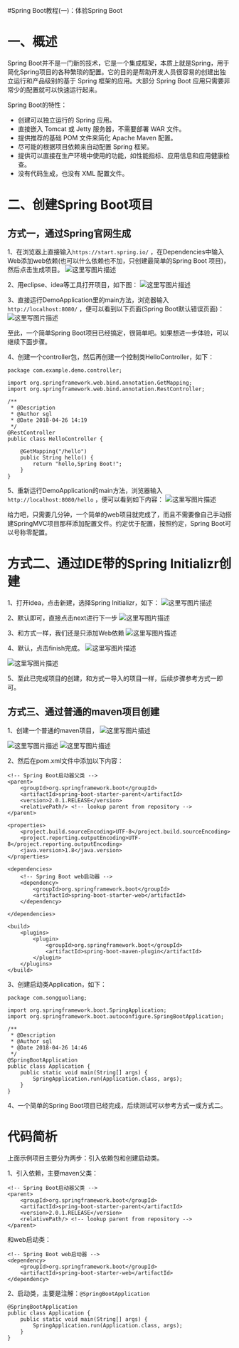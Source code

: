 #Spring Boot教程(一)：体验Spring Boot




# 一、概述

Spring Boot并不是一门新的技术，它是一个集成框架，本质上就是Spring，用于简化Spring项目的各种繁琐的配置。它的目的是帮助开发人员很容易的创建出独立运行和产品级别的基于 Spring 框架的应用。大部分 Spring Boot 应用只需要非常少的配置就可以快速运行起来。

Spring Boot的特性：

- 创建可以独立运行的 Spring 应用。
- 直接嵌入 Tomcat 或 Jetty 服务器，不需要部署 WAR 文件。
- 提供推荐的基础 POM 文件来简化 Apache Maven 配置。
- 尽可能的根据项目依赖来自动配置 Spring 框架。
- 提供可以直接在生产环境中使用的功能，如性能指标、应用信息和应用健康检查。
- 没有代码生成，也没有 XML 配置文件。

# 二、创建Spring Boot项目

## 方式一，通过Spring官网生成
1、在浏览器上直接输入`https://start.spring.io/` ，在Dependencies中输入Web添加web依赖(也可以什么依赖也不加，只创建最简单的Spring Boot 项目)，然后点击生成项目。
![这里写图片描述](images/0001.png)

2、用eclipse、idea等工具打开项目，如下图：
![这里写图片描述](images/0002.png)

3、直接运行DemoApplication里的main方法，浏览器输入`http://localhost:8080/` ，便可以看到以下页面(Spring Boot默认错误页面)：
![这里写图片描述](images/0003.png)

至此，一个简单Spring Boot项目已经搞定，很简单吧。如果想进一步体验，可以继续下面步骤。

4、创建一个controller包，然后再创建一个控制类HelloController，如下：
```
package com.example.demo.controller;

import org.springframework.web.bind.annotation.GetMapping;
import org.springframework.web.bind.annotation.RestController;

/**
 * @Description
 * @Author sgl
 * @Date 2018-04-26 14:19
 */
@RestController
public class HelloController {

    @GetMapping("/hello")
    public String hello() {
        return "hello,Spring Boot!";
    }
}

```

5、重新运行DemoApplication的main方法，浏览器输入`http://localhost:8080/hello` ，便可以看到如下内容：
![这里写图片描述](images/0004.png)

给力吧，只需要几分钟，一个简单的web项目就完成了，而且不需要像自己手动搭建SpringMVC项目那样添加配置文件。约定优于配置，按照约定，Spring Boot可以号称零配置。

# 方式二、通过IDE带的Spring Initializr创建

1、打开idea，点击新建，选择Spring Initializr，如下：
![这里写图片描述](images/0005.png)

2、默认即可，直接点击next进行下一步
![这里写图片描述](images/0006.png)

3、和方式一样，我们还是只添加Web依赖
![这里写图片描述](images/0007.png)

4、默认，点击finish完成。
![这里写图片描述](images/0008.png)

![这里写图片描述](images/0009.png)

5、至此已完成项目的创建，和方式一导入的项目一样，后续步骤参考方式一即可。


## 方式三、通过普通的maven项目创建

1、创建一个普通的maven项目，
![这里写图片描述](images/0010.png)

![这里写图片描述](images/0011.png)
![这里写图片描述](images/0012.png)

2、然后在pom.xml文件中添加以下内容：
```
<!-- Spring Boot启动器父类 -->
<parent>
    <groupId>org.springframework.boot</groupId>
    <artifactId>spring-boot-starter-parent</artifactId>
    <version>2.0.1.RELEASE</version>
    <relativePath/> <!-- lookup parent from repository -->
</parent>

<properties>
    <project.build.sourceEncoding>UTF-8</project.build.sourceEncoding>
    <project.reporting.outputEncoding>UTF-8</project.reporting.outputEncoding>
    <java.version>1.8</java.version>
</properties>

<dependencies>
    <!-- Spring Boot web启动器 -->
    <dependency>
        <groupId>org.springframework.boot</groupId>
        <artifactId>spring-boot-starter-web</artifactId>
    </dependency>

</dependencies>

<build>
    <plugins>
        <plugin>
            <groupId>org.springframework.boot</groupId>
            <artifactId>spring-boot-maven-plugin</artifactId>
        </plugin>
    </plugins>
</build>
```
3、创建启动类Application，如下：
```
package com.songguoliang;

import org.springframework.boot.SpringApplication;
import org.springframework.boot.autoconfigure.SpringBootApplication;

/**
 * @Description
 * @Author sgl
 * @Date 2018-04-26 14:46
 */
@SpringBootApplication
public class Application {
    public static void main(String[] args) {
        SpringApplication.run(Application.class, args);
    }
}

```
4、一个简单的Spring Boot项目已经完成，后续测试可以参考方式一或方式二。


# 代码简析

上面示例项目主要分为两步：引入依赖包和创建启动类。

1、引入依赖，主要maven父类：
```
<!-- Spring Boot启动器父类 -->
<parent>
    <groupId>org.springframework.boot</groupId>
    <artifactId>spring-boot-starter-parent</artifactId>
    <version>2.0.1.RELEASE</version>
    <relativePath/> <!-- lookup parent from repository -->
</parent>
```
和web启动类：
```
<!-- Spring Boot web启动器 -->
<dependency>
    <groupId>org.springframework.boot</groupId>
    <artifactId>spring-boot-starter-web</artifactId>
</dependency>
```

2、启动类，主要是注解：`@SpringBootApplication`
```
@SpringBootApplication 
public class Application {
    public static void main(String[] args) {
        SpringApplication.run(Application.class, args);
    }
}

```



